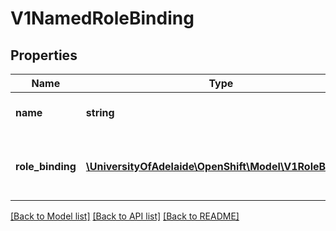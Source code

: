# V1NamedRoleBinding

## Properties
Name | Type | Description | Notes
------------ | ------------- | ------------- | -------------
**name** | **string** | Name is the name of the role binding | 
**role_binding** | [**\UniversityOfAdelaide\OpenShift\Model\V1RoleBinding**](V1RoleBinding.md) | RoleBinding is the role binding being named | 

[[Back to Model list]](../README.md#documentation-for-models) [[Back to API list]](../README.md#documentation-for-api-endpoints) [[Back to README]](../README.md)


